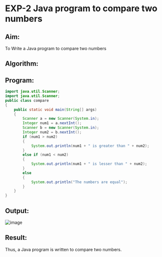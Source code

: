 # EXP-2 Java program to compare two numbers

## Aim:

To Write a Java program to compare two numbers

## Algorithm:


## Program:
``` java
import java.util.Scanner;
import java.util.Scanner;
public class compare
{
    public static void main(String[] args)
    {
        Scanner a = new Scanner(System.in);
        Integer num1 = a.nextInt();
        Scanner b = new Scanner(System.in);
        Integer num2 = b.nextInt();
        if (num1 > num2)
        {
            System.out.println(num1 + " is greater than " + num2);
        }
        else if (num1 < num2)
        {
            System.out.println(num1 + " is lesser than " + num2);
        }
        else
        {
            System.out.println("The numbers are equal");
        }
    }
}
```
## Output:
![image](https://github.com/VaishnaviMariappan/Compare-Two-Numbers/assets/94169913/9f150eb1-34c4-4c95-bddf-e4513dc77782)

## Result:

Thus, a Java program is written to compare two numbers.
